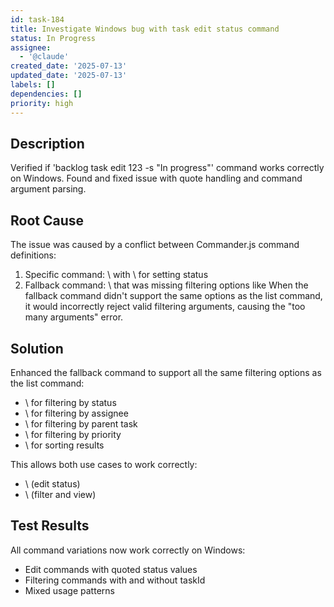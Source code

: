 ```yaml
---
id: task-184
title: Investigate Windows bug with task edit status command
status: In Progress
assignee:
  - '@claude'
created_date: '2025-07-13'
updated_date: '2025-07-13'
labels: []
dependencies: []
priority: high
---
```


## Description

Verified if 'backlog task edit 123 -s "In progress"' command works correctly on Windows. Found and fixed issue with quote handling and command argument parsing.

## Root Cause
The issue was caused by a conflict between Commander.js command definitions:
1. Specific command: \ with \ for setting status
2. Fallback command: \ that was missing filtering options like 
When the fallback command didn't support the same options as the list command, it would incorrectly reject valid filtering arguments, causing the "too many arguments" error.

## Solution  
Enhanced the fallback command to support all the same filtering options as the list command:
- \ for filtering by status
- \ for filtering by assignee  
- \ for filtering by parent task
- \ for filtering by priority
- \ for sorting results

This allows both use cases to work correctly:
- \ (edit status)
- \ (filter and view)

## Test Results
All command variations now work correctly on Windows:
- Edit commands with quoted status values  
- Filtering commands with and without taskId
- Mixed usage patterns
